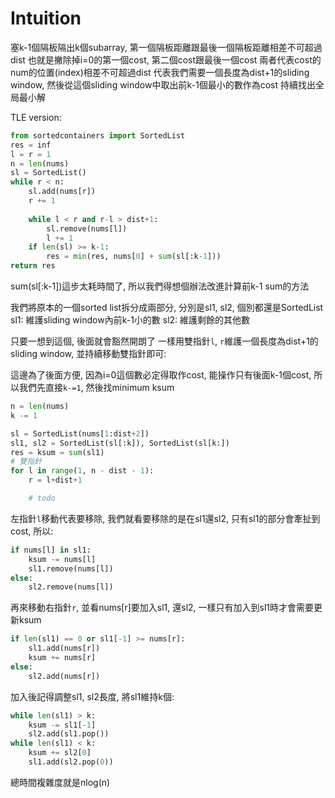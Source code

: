 # Intuition

塞k-1個隔板隔出k個subarray, 第一個隔板距離跟最後一個隔板距離相差不可超過dist
也就是撇除掉i=0的第一個cost, 第二個cost跟最後一個cost 兩者代表cost的num的位置(index)相差不可超過dist
代表我們需要一個長度為dist+1的sliding window, 然後從這個sliding window中取出前k-1個最小的數作為cost
持續找出全局最小解

TLE version:
```py
from sortedcontainers import SortedList
res = inf
l = r = 1
n = len(nums)
sl = SortedList()
while r < n:
    sl.add(nums[r])
    r += 1
    
    while l < r and r-l > dist+1:
        sl.remove(nums[l])
        l += 1
    if len(sl) >= k-1:
        res = min(res, nums[0] + sum(sl[:k-1]))
return res
```

sum(sl[:k-1])這步太耗時間了, 所以我們得想個辦法改進計算前k-1 sum的方法

我們將原本的一個sorted list拆分成兩部分, 分別是sl1, sl2, 個別都還是SortedList
sl1: 維護sliding window內前k-1小的數
sl2: 維護剩餘的其他數

只要一想到這個, 後面就會豁然開朗了
一樣用雙指針`l`, `r`維護一個長度為dist+1的sliding window, 並持續移動雙指針即可:

這邊為了後面方便, 因為i=0這個數必定得取作cost, 能操作只有後面k-1個cost, 所以我們先直接`k-=1`, 然後找minimum ksum

```py
n = len(nums)
k -= 1

sl = SortedList(nums[1:dist+2])
sl1, sl2 = SortedList(sl[:k]), SortedList(sl[k:])
res = ksum = sum(sl1)
# 雙指針
for l in range(1, n - dist - 1):
    r = l+dist+1

    # todo
```

左指針`l`移動代表要移除, 我們就看要移除的是在sl1還sl2, 只有sl1的部分會牽扯到cost, 所以:
```py
if nums[l] in sl1:
    ksum -= nums[l]
    sl1.remove(nums[l])
else:
    sl2.remove(nums[l])
```

再來移動右指針`r`, 並看nums[r]要加入sl1, 還sl2, 一樣只有加入到sl1時才會需要更新ksum

```py
if len(sl1) == 0 or sl1[-1] >= nums[r]:
    sl1.add(nums[r])
    ksum += nums[r]
else:
    sl2.add(nums[r])
```

加入後記得調整sl1, sl2長度, 將sl1維持k個:

```py
while len(sl1) > k:
    ksum -= sl1[-1]
    sl2.add(sl1.pop())
while len(sl1) < k:
    ksum += sl2[0]
    sl1.add(sl2.pop(0))
```

總時間複雜度就是nlog(n)